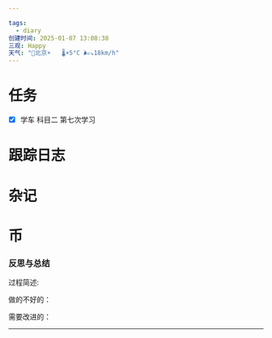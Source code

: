 ```yaml
---

tags:
  - diary
创建时间: 2025-01-07 13:08:38
三观: Happy
天气: "🌱北京☀️   🌡️+5°C 🌬️↘18km/h"
---
```


# 任务

- [x] 学车 科目二 第七次学习


# 跟踪日志


# 杂记

# 币

### 反思与总结

过程简述: 

做的不好的：

需要改进的：

---

